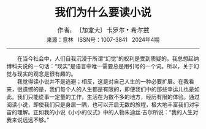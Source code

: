 # <center>我们为什么要读小说</center> 

<div align=center><img src="https://raw.githubusercontent.com/leaguecn/magazines/main/img_authors/%25d7%25f7%25d5%25df%25a3%25ba%25a3%25db%25bc%25d3%25c4%25c3%25b4%25f3%25a3%25dd%25bf%25a8%25c2%25de%25b6%25fb%25a1%25a4%25cf%25a3%25b6%25fb%25d7%25c8.jpg"></div> 

<center>来源：意林   ISSN号：1007-3841   2024年4期</center> 


* * *


　　在当今社会中，人们自我沉浸于所谓“幻觉”的权利是受到质疑的。我总想起纳博科夫说的一句话：“现实”是语言中唯一需要总是用引号的一个词。所以，关于幻觉与现实的观念是很有趣的。  
　　我觉得读小说并不是逃避；相反，这是对自己人生的一种必要扩展。在我看来，很遗憾的是，我们每个人的人生都是有限的，即便我们中的那些幸运儿也是如此。我们只能從事一定量的工作，生活在为数不多的地方，经历有限的体验。通过阅读小说，即使我们只是身居一隅，也可以开启无数的旅程，极大地丰富我们对宇宙的理解。正如我的小说《小小的仪式》中的人物朱迪丝·吉尔所说：“我的人生对我来说远远不够。”